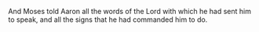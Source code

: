And Moses told Aaron all the words of the Lord with which he had sent him to speak, and all the signs that he had commanded him to do.
